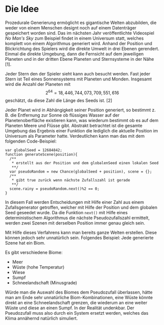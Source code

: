 # Die Idee

Prozedurale Generierung ermöglicht es gigantische Welten abzubilden, die weder von einem Menschen designt noch auf einem Datenträger gespeichert worden sind. Das im nächsten Jahr veröffentlichte Videospiel *No Man's Sky* zum Beispiel findet in einem Universum statt, welches komplett von einem Algorithmus generiert wird. Anhand der Position und Blickrichtung des Spielers wird die direkte Umwelt in drei Ebenen gerendert. Einmal die direkte Umgebung, dann die Fernsicht auf dem jeweiligen Planeten und in der dritten Ebene Planeten und Sternsysteme in der Nähe [1]. 

Jeder Stern den der Spieler sieht kann auch besucht werden. Fast jeder Stern ist Teil eines Sonnensystems mit Planeten und Monden. Insgesamt wird die Anzahl der Planeten mit $$ 2 ^{64} = 18,446,744,073,709,551,616$$ geschätzt, da diese Zahl die Länge des Seeds ist. [2]

Jeder Planet wird in Abhängigkeit seiner Position generiert, so bestimmt z. B. die Entfernung zur Sonne ob flüssiges Wasser auf der Planetenoberfläche existieren kann, was wiederum bestimmt ob es auf dem Planeten Meere und Flüsse gibt. 
Abstrakt betrachtet ist die gesamte Umgebung das Ergebnis einer Funktion die lediglich die aktuelle Position im Universum als Parameter hatte.
Verdeutlichen kann man das mit dem folgenden Code-Beispiel:

    var globalSeed = 12684842;
    function generateScene(position){
      /**
       * erstellt aus der Position und dem globalenSeed einen lokalen Seed
       **/
	  var pseudoRandom = new Chance(globalSeed + position), scene = {};
	  /**
	   * gibt true zurück wenn nächste Zufallszahl ist gerade  
	   **/
	  scene.rainy = pseudoRandom.next()%2 == 0; 
    }

In diesem Fall werden Entscheidungen mit Hilfe einer Zahl aus einem Zufallsgenerator getroffen, welcher mit Hilfe der Position und dem globalen Seed geseedet wurde. Da die Funktion `next()` mit Hilfe eines deterministischem Algorithmus die nächste Pseudozufallszahl ermittelt, werden zwei Szenen mit derselben Position immer genau gleich sein.

Mit Hilfe dieses Verfahrens kann man bereits ganze Welten erstellen. Diese können jedoch sehr unnatürlich sein. 
Folgendes Beispiel: Jede generierte Szene hat ein Biom. 

Es gibt verschiedene Biome:

-	Meer
-	Wüste (hohe Temperatur)
-	Wiese
-	Sumpf
-	Schneelandschaft (Minusgrade)
	

Würde man die Auswahl des Biomes dem Pseudozufall überlassen, hätte man am Ende sehr unnatürliche Biom-Kombinationen, eine Wüste könnte direkt an eine Schneelandschaft grenzen, die wiederum an eine weiter Wüste und diese an einen Sumpf. In der Realität undenkbar.
Der Pseudozufall muss also durch ein System ersetzt werden, welches das Klima annähernd natürlich simuliert.
